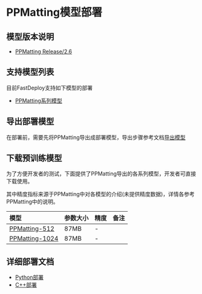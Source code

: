 # PPMatting模型部署

## 模型版本说明

- [PPMatting Release/2.6](https://github.com/PaddlePaddle/PaddleSeg/tree/release/2.6/Matting)

## 支持模型列表

目前FastDeploy支持如下模型的部署

- [PPMatting系列模型](https://github.com/PaddlePaddle/PaddleSeg/tree/release/2.6/Matting)


## 导出部署模型

在部署前，需要先将PPMatting导出成部署模型，导出步骤参考文档[导出模型](https://github.com/PaddlePaddle/PaddleSeg/tree/release/2.6/Matting)


## 下载预训练模型

为了方便开发者的测试，下面提供了PPMatting导出的各系列模型，开发者可直接下载使用。

其中精度指标来源于PPMatting中对各模型的介绍(未提供精度数据)，详情各参考PPMatting中的说明。


| 模型                                                               | 参数大小    | 精度    | 备注 |
|:---------------------------------------------------------------- |:----- |:----- | :------ |
| [PPMatting-512](https://bj.bcebos.com/paddlehub/fastdeploy/PP-Matting-512.tgz) | 87MB | - |
| [PPMatting-1024](https://bj.bcebos.com/paddlehub/fastdeploy/PP-Matting-1024.tgz) | 87MB | - |



## 详细部署文档

- [Python部署](python)
- [C++部署](cpp)
